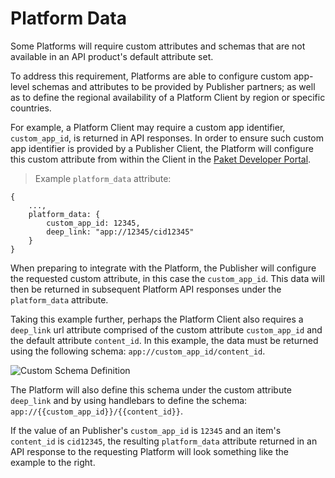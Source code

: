 # Platform Data

Some Platforms will require custom attributes and schemas that are not available in an API product's default attribute set.

To address this requirement, Platforms are able to configure custom app-level schemas and attributes to be provided by Publisher partners; as well as to define the regional availability of a Platform Client by region or specific countries.

For example, a Platform Client may require a custom app identifier, `custom_app_id`, is returned in API responses. In order to ensure such custom app identifier is provided by a Publisher Client, the Platform will configure this custom attribute from within the Client in the [Paket Developer Portal](https://developer.paket.tv).

> Example `platform_data` attribute:

```
{
    ...,
    platform_data: {
        custom_app_id: 12345,
        deep_link: "app://12345/cid12345"
    }
}
```

When preparing to integrate with the Platform, the Publisher will configure the requested custom attribute, in this case the `custom_app_id`. This data will then be returned in subsequent Platform API responses under the `platform_data` attribute.

Taking this example further, perhaps the Platform Client also requires a `deep_link` url attribute comprised of the custom attribute `custom_app_id` and the default attribute `content_id`. In this example, the data must be returned using the following schema: `app://custom_app_id/content_id`.

![Custom Schema Definition](custom_schema.png)

The Platform will also define this schema under the custom attribute `deep_link` and by using handlebars to define the schema: `app://{{custom_app_id}}/{{content_id}}`.

If the value of an Publisher's `custom_app_id` is `12345` and an item's `content_id` is `cid12345`, the resulting `platform_data` attribute returned in an API response to the requesting Platform will look something like the example to the right.

